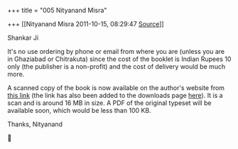 +++
title = "005 Nityanand Misra"

+++
[[Nityanand Misra	2011-10-15, 08:29:47 [Source](https://groups.google.com/g/samskrita/c/dXKvHJU8bEI)]]



Shankar Ji  
  
It's no use ordering by phone or email from where you are (unless you are in Ghaziabad or Chitrakuta) since the cost of the booklet is Indian Rupees 10 only (the publisher is a non-profit) and the cost of delivery would be much more.  
  
A scanned copy of the book is now available on the author's website from [this link](http://jagadgururambhadracharya.org/ViewContent/pdfs/Jagadguru%20Rambhadracharya%20-%20Sandhyopasana.pdf) (the link has also been added to the downloads page [here](http://jagadgururambhadracharya.org/downloads)). It is a scan and is around 16 MB in size. A PDF of the original typeset will be available soon, which would be less than 100 KB.  
  
Thanks, Nityanand



